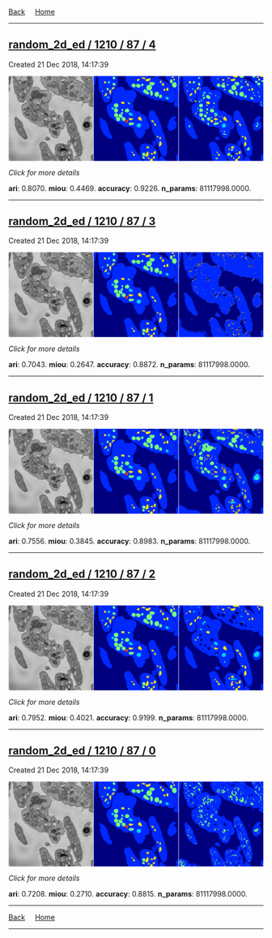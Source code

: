 
[Back](..)&nbsp;&nbsp;&nbsp;&nbsp;&nbsp;[Home](https://leapmanlab.github.io/snapshots)

---

<div class="summary"><a href="4"><h2>random_2d_ed / 1210 / 87 / 4</h2></a><p>Created 21 Dec 2018, 14:17:39
</p><a href="4"><img src="4/media/summary.png" align="center"></a><p>
<i>Click for more details</i>
</p></div>

**ari**: 0.8070. **miou**: 0.4469. **accuracy**: 0.9226. **n_params**: 81117998.0000. 

---

<div class="summary"><a href="3"><h2>random_2d_ed / 1210 / 87 / 3</h2></a><p>Created 21 Dec 2018, 14:17:39
</p><a href="3"><img src="3/media/summary.png" align="center"></a><p>
<i>Click for more details</i>
</p></div>

**ari**: 0.7043. **miou**: 0.2647. **accuracy**: 0.8872. **n_params**: 81117998.0000. 

---

<div class="summary"><a href="1"><h2>random_2d_ed / 1210 / 87 / 1</h2></a><p>Created 21 Dec 2018, 14:17:39
</p><a href="1"><img src="1/media/summary.png" align="center"></a><p>
<i>Click for more details</i>
</p></div>

**ari**: 0.7556. **miou**: 0.3845. **accuracy**: 0.8983. **n_params**: 81117998.0000. 

---

<div class="summary"><a href="2"><h2>random_2d_ed / 1210 / 87 / 2</h2></a><p>Created 21 Dec 2018, 14:17:39
</p><a href="2"><img src="2/media/summary.png" align="center"></a><p>
<i>Click for more details</i>
</p></div>

**ari**: 0.7952. **miou**: 0.4021. **accuracy**: 0.9199. **n_params**: 81117998.0000. 

---

<div class="summary"><a href="0"><h2>random_2d_ed / 1210 / 87 / 0</h2></a><p>Created 21 Dec 2018, 14:17:39
</p><a href="0"><img src="0/media/summary.png" align="center"></a><p>
<i>Click for more details</i>
</p></div>

**ari**: 0.7208. **miou**: 0.2710. **accuracy**: 0.8815. **n_params**: 81117998.0000. 

---

[Back](..)&nbsp;&nbsp;&nbsp;&nbsp;&nbsp;[Home](https://leapmanlab.github.io/snapshots)

---